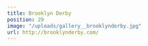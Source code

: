 ```yaml
---
title: Brooklyn Derby
position: 29
image: "/uploads/gallery__brooklynderby.jpg"
url: http://brooklynderby.com/
---
```


